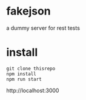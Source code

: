# fakejson
a dummy server for rest tests

# install
```
git clone thisrepo
npm install
npm run start
```
http://localhost:3000
